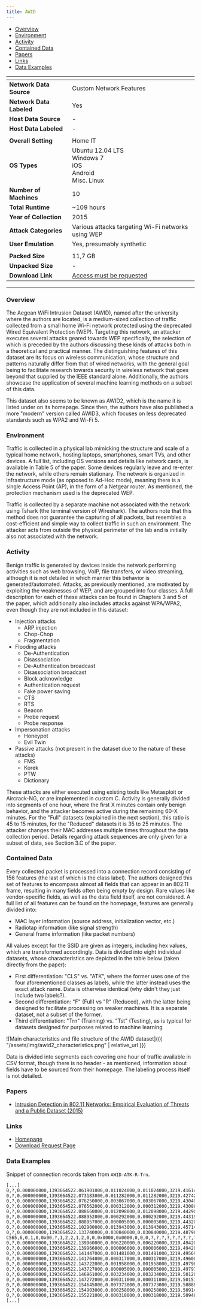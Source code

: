 ```yaml
---
title: AWID
---
```


- [Overview](#overview)
- [Environment](#environment)
- [Activity](#activity)
- [Contained Data](#contained-data)
- [Papers](#papers)
- [Links](#links)
- [Data Examples](#data-examples)

| <!-- -->                 | <!-- -->                                                                    |
|--------------------------|-----------------------------------------------------------------------------|
| **Network Data Source**  | Custom Network Features                                                     |
| **Network Data Labeled** | Yes                                                                         |
| **Host Data Source**     | -                                                                           |
| **Host Data Labeled**    | -                                                                           |
|                          |                                                                             |
| **Overall Setting**      | Home IT                                                                     |
| **OS Types**             | Ubuntu 12.04 LTS<br/>Windows 7<br/>iOS<br/>Android<br/>Misc. Linux          |
| **Number of Machines**   | 10                                                                          |
| **Total Runtime**        | ~109 hours                                                                  |
| **Year of Collection**   | 2015                                                                        |
| **Attack Categories**    | Various attacks targeting Wi-Fi networks using WEP                          |
| **User Emulation**       | Yes, presumably synthetic                                                   |
|                          |                                                                             |
| **Packed Size**          | 11,7 GB                                                                     |
| **Unpacked Size**        | -                                                                           |
| **Download Link**        | [Access must be requested](https://icsdweb.aegean.gr/awid/download-dataset) |

***

### Overview
The Aegean WiFi Intrusion Dataset (AWID), named after the university where the authors are located, is a medium-sized collection of traffic collected from a small home Wi-Fi network protected using the deprecated Wired Equivalent Protection (WEP).
Targeting this network, an attacker executes several attacks geared towards WEP specifically, the selection of which is preceded by the authors discussing these kinds of attacks both in a theoretical and practical manner.
The distinguishing features of this dataset are its focus on wireless communication, whose structure and patterns naturally differ from that of wired networks, with the general goal being to facilitate research towards security in wireless network that goes beyond that supplied by the IEEE standard alone.
Additionally, the authors showcase the application of several machine learning methods on a subset of this data.

This dataset also seems to be known as AWID2, which is the name it is listed under on its homepage.
Since then, the authors have also published a more "modern" version called AWID3, which focuses on less deprecated standards such as WPA2 and Wi-Fi 5.

### Environment
Traffic is collected in a physical lab mimicking the structure and scale of a typical home network, hosting laptops, smartphones, smart TVs, and other devices.
A full list, including OS versions and details like network cards, is available in Table 5 of the paper.
Some devices regularly leave and re-enter the network, while others remain stationary.
The network is organized in infrastructure mode (as opposed to Ad-Hoc mode), meaning there is a single Access Point (AP), in the form of a Netgear router.
As mentioned, the protection mechanism used is the deprecated WEP.

Traffic is collected by a separate machine not associated with the network using Tshark (the terminal version of Wireshark).
The authors note that this method does not guarantee the capturing of all packets, but resembles a cost-efficient and simple way to collect traffic in such an environment. 
The attacker acts from outside the physical perimeter of the lab and is initially also not associated with the network.

### Activity
Benign traffic is generated by devices inside the network performing activities such as web browsing, VoIP, file transfers, or video streaming, although it is not detailed in which manner this behavior is generated/automated.
Attacks, as previously mentioned, are motivated by exploiting the weaknesses of WEP, and are grouped into four classes.
A full description for each of these attacks can be found in Chapters 3 and 5 of the paper, which additionally also includes attacks against WPA/WPA2, even though they are not included in this dataset:
- Injection attacks
  - ARP injection
  - Chop-Chop
  - Fragmentation
- Flooding attacks
  - De-Authentication
  - Disassociation
  - De-Authentication broadcast
  - Disassociation broadcast
  - Block acknowledge
  - Authentication request
  - Fake power saving
  - CTS
  - RTS
  - Beacon
  - Probe request
  - Probe response
- Impersonation attacks
  - Honeypot
  - Evil Twin
- Passive attacks (not present in the dataset due to the nature of these attacks)
  - FMS
  - Korek
  - PTW
  - Dictionary

These attacks are either executed using existing tools like Metasploit or Aircrack-NG, or are implemented in custom C.
Activity is generally divided into segments of one hour, where the first X minutes contain only benign behavior, and the attacker becomes active during the remaining 60-X minutes.
For the "Full" datasets (explained in the next section), this ratio is 45 to 15 minutes, for the "Reduced" datasets it is 35 to 25 minutes.
The attacker changes their MAC addresses multiple times throughout the data collection period.
Details regarding attack sequences are only given for a subset of data, see Section 3.C of the paper.


### Contained Data
Every collected packet is processed into a connection record consisting of 156 features (the last of which is the class label).
The authors designed this set of features to encompass almost all fields that can appear in an 802.11 frame, resulting in many fields often being empty by design.
Rare values like vendor-specific fields, as well as the data field itself, are not considered.
A full list of all features can be found on the homepage, features are generally divided into:
- MAC layer information (source address, initialization vector, etc.)
- Radiotap information (like signal strength)
- General frame information (like packet numbers)

All values except for the SSID are given as integers, including hex values, which are transformed accordingly.
Data is divided into eight individual datasets, whose characteristics are depicted in the table below (taken directly from the paper):
- First differentiation: "CLS" vs. "ATK", where the former uses one of the four aforementioned classes as labels, while the latter instead uses the exact attack name. Data is otherwise identical (why didn't they just include two labels?).
- Second differentiation: "F" (Full) vs "R" (Reduced), with the latter being designed to facilitate processing on weaker machines. It is a separate dataset, not a subset of the former.
- Third differentiation: "Trn" (Training) vs. "Tst" (Testing), as is typical for datasets designed for purposes related to machine learning

![Main characteristics and file structure of the AWID dataset]({{ "/assets/img/awid2_characteristics.png" | relative_url }})

Data is divided into segments each covering one hour of traffic available in CSV format, though there is no header - as mentioned, information about fields have to be sourced from their homepage.
The labeling process itself is not detailed.

### Papers
- [Intrusion Detection in 802.11 Networks: Empirical Evaluation of Threats and a Public Dataset (2015)](https://doi.org/10.1109/COMST.2015.2402161)

### Links
- [Homepage](https://icsdweb.aegean.gr/awid/awid2)
- [Download Request Page](https://icsdweb.aegean.gr/awid/download-dataset)

### Data Examples
Snippet of connection records taken from `AWID-ATK-R-Trn`. 

<!--  {% raw %} -->
```
[...]
0,?,0.000000000,1393664522.061901000,0.011024000,0.011024000,3219.416144000,148,148,0,0,0,0,26,1,1,1,1,0,1,0,0,0,0,0,1,0,0,1,0,0,0,0,0x00000000,0,0,0,5320983163,0,0,0,0,1,0,0,0,1,2437,0,1,0,1,0,0,0,0,0,0,0,0,-58,1,0,0x08,0,0,8,0x00,0,0,0,0,0,0,0,ff:ff:ff:ff:ff:ff,ff:ff:ff:ff:ff:ff,28:c6:8e:86:d3:d6,28:c6:8e:86:d3:d6,28:c6:8e:86:d3:d6,0,2094,?,?,?,?,?,?,1,1,0,0x0000,1,0,0,0,0,1,0,0,0,0,0,?,?,?,0x0000003ef7fa1194,100,?,?,?,?,?,?,?,?,?,1,AegeanSecLab,6,1,2,0,0x00,?,?,?,?,?,?,?,?,?,?,?,?,?,?,?,?,?,?,?,?,?,?,?,?,?,?,?,?,?,?,normal
0,?,0.000000000,1393664522.073183000,0.011282000,0.011282000,3219.427426000,261,261,0,0,0,0,26,1,1,1,1,0,1,0,0,0,0,0,1,0,0,1,0,0,0,0,0x00000000,0,0,0,5320993514,0,0,0,0,1,0,0,0,1,2437,0,1,0,1,0,0,0,0,0,0,0,0,-47,1,0,0x08,0,0,8,0x00,0,0,0,0,0,0,0,ff:ff:ff:ff:ff:ff,ff:ff:ff:ff:ff:ff,b0:48:7a:e2:62:23,b0:48:7a:e2:62:23,b0:48:7a:e2:62:23,0,3190,?,?,?,?,?,?,1,1,0,0x0000,0,1,0,0,0,0,0,0,0,0,0,?,?,?,0x000000002c5aad80,100,?,?,?,?,?,?,?,?,?,1,pnet,6,0,1,0,0x00,?,?,?,?,?,?,?,?,?,?,?,?,?,?,?,?,?,?,?,?,?,?,?,?,?,?,?,?,?,?,normal
0,?,0.000000000,1393664522.076250000,0.003067000,0.003067000,3219.430493000,124,124,0,0,0,0,26,1,1,1,1,0,1,0,0,0,0,0,1,0,0,1,0,0,0,0,0x00000000,0,0,0,5320997676,0,0,0,0,1,0,0,0,1,2437,0,1,0,1,0,0,0,0,0,0,0,0,-25,1,0,0x28,0,2,8,0x02,0,0,0,0,1,0,314,00:13:33:87:62:6d,00:13:33:87:62:6d,28:c6:8e:86:d3:d6,c0:18:85:94:b6:55,28:c6:8e:86:d3:d6,0,570,?,?,?,?,?,?,1,?,?,?,?,?,?,?,?,?,?,?,?,?,?,?,?,?,?,?,?,?,?,?,?,?,?,?,?,?,?,?,?,?,?,?,?,?,?,?,?,?,?,?,?,?,?,?,?,?,?,0xf39468,0,0x8e713a5a,?,?,0,0,0,0x0000,0,?,?,?,0,60,normal
0,?,0.000000000,1393664522.076562000,0.000312000,0.000312000,3219.430805000,40,40,0,0,0,0,26,1,1,1,1,0,1,0,0,0,0,0,1,0,0,1,0,0,0,0,0x00000000,0,0,0,5320998668,0,0,0,0,1,0,0,0,1,2437,0,1,0,1,0,0,0,0,0,0,0,0,-32,1,0,0x1d,0,1,13,0x00,0,0,0,0,0,0,0,28:c6:8e:86:d3:d6,?,?,?,?,?,?,?,?,?,?,?,?,1,?,?,?,?,?,?,?,?,?,?,?,?,?,?,?,?,?,?,?,?,?,?,?,?,?,?,?,?,?,?,?,?,?,?,?,?,?,?,?,?,?,?,?,?,?,?,?,?,?,?,?,?,?,?,?,?,?,?,?,?,?,?,?,?,?,normal
0,?,0.000000000,1393664522.088660000,0.012098000,0.012098000,3219.442903000,99,99,0,0,0,0,26,1,1,1,1,0,1,0,0,0,0,0,1,0,0,1,0,0,0,0,0x00000000,0,0,0,5321010290,0,0,0,0,1,0,0,0,1,2437,0,1,0,1,0,0,0,0,0,0,0,0,-25,1,0,0x08,0,0,8,0x00,0,0,0,0,0,0,0,ff:ff:ff:ff:ff:ff,ff:ff:ff:ff:ff:ff,28:c6:8e:86:d3:d6,28:c6:8e:86:d3:d6,28:c6:8e:86:d3:d6,0,885,?,?,?,?,?,?,1,1,0,0x0000,1,0,0,0,0,1,0,0,0,0,0,?,?,?,0x0000000000000000,100,?,?,?,?,?,?,?,?,?,1,AegeanSecLab,6,?,?,?,?,?,?,?,?,?,?,?,?,?,?,?,?,?,?,?,?,?,?,?,?,?,?,?,?,?,?,?,?,?,?,evil_twin
0,?,0.000000000,1393664522.088952000,0.000292000,0.000292000,3219.443195000,54,54,0,0,0,0,26,1,1,1,1,0,1,0,0,0,0,0,1,0,0,1,0,0,0,0,0x00000000,0,0,0,5321011202,0,0,0,0,1,0,0,0,54,2437,0,0,1,1,0,0,0,0,0,0,0,0,-41,1,0,0x24,0,2,4,0x01,0,0,0,0,0,0,44,28:c6:8e:86:d3:d6,28:c6:8e:86:d3:d6,20:64:32:54:c9:da,20:64:32:54:c9:da,28:c6:8e:86:d3:d6,0,483,?,?,?,?,?,?,1,?,?,?,?,?,?,?,?,?,?,?,?,?,?,?,?,?,?,?,?,?,?,?,?,?,?,?,?,?,?,?,?,?,?,?,?,?,?,?,?,?,?,?,?,?,?,?,?,?,?,?,?,?,?,?,?,?,?,?,?,?,?,?,?,?,normal
0,?,0.000000000,1393664522.088957000,0.000005000,0.000005000,3219.443200000,40,40,0,0,0,0,26,1,1,1,1,0,1,0,0,0,0,0,1,0,0,1,0,0,0,0,0x00000000,0,0,0,5321011247,0,0,0,0,1,0,0,0,24,2437,0,0,1,1,0,0,0,0,0,0,0,0,-24,1,0,0x1d,0,1,13,0x00,0,0,0,0,0,0,0,20:64:32:54:c9:da,?,?,?,?,?,?,?,?,?,?,?,?,1,?,?,?,?,?,?,?,?,?,?,?,?,?,?,?,?,?,?,?,?,?,?,?,?,?,?,?,?,?,?,?,?,?,?,?,?,?,?,?,?,?,?,?,?,?,?,?,?,?,?,?,?,?,?,?,?,?,?,?,?,?,?,?,?,?,normal
0,?,0.000000000,1393664522.102900000,0.013943000,0.013943000,3219.457143000,159,159,0,0,0,0,26,1,1,1,1,0,1,0,0,0,0,0,1,0,0,1,0,0,0,0,0x00000000,0,0,0,5321024039,0,0,0,0,1,0,0,0,1,2437,0,1,0,1,0,0,0,0,0,0,0,0,-32,1,0,0x08,0,0,8,0x00,0,0,0,0,0,0,0,ff:ff:ff:ff:ff:ff,ff:ff:ff:ff:ff:ff,00:13:33:87:62:6d,00:13:33:87:62:6d,00:13:33:87:62:6d,0,1973,?,?,?,?,?,?,1,1,0,0x0000,1,0,0,0,0,1,0,0,0,0,0,?,?,?,0x000000000abe01bc,100,?,?,?,?,?,?,?,?,?,1,OTE29224e,6,0,1,0,0x00,?,1,2,2,1,2,0,0,0x0000,0x0000,0,0,0,?,?,?,?,?,?,?,?,?,?,?,?,?,?,?,?,?,normal
0,?,0.000000000,1393664522.133740000,0.030840000,0.030840000,3219.487983000,185,185,0,0,0,0,26,1,1,1,1,0,1,0,0,0,0,0,1,0,0,1,0,0,0,0,0x00000000,0,0,0,5321054677,0,0,0,0,1,0,0,0,1,2437,0,1,0,1,0,0,0,0,0,0,0,0,-42,1,0,0x08,0,0,8,0x00,0,0,0,0,0,0,0,ff:ff:ff:ff:ff:ff,ff:ff:ff:ff:ff:ff,38:22:9d:ae:c5:65,38:22:9d:ae:c5:65,38:22:9d:ae:c5:65,0,3949,?,?,?,?,?,?,1,1,0,0x0000,1,1,0,0,0,1,0,0,0,0,0,?,?,?,0x0000003ef550d184,100,?,?,?,?,?,?,?,?,?,1,CYTA C565,6,0,1,0,0x00,?,1,2,2,1,2,0,0,0x0000,0x0000,0,0,0,?,?,?,?,?,?,?,?,?,?,?,?,?,?,?,?,?,normal
0,?,0.000000000,1393664522.139960000,0.006220000,0.006220000,3219.494203000,122,122,0,0,0,0,26,1,1,1,1,0,1,0,0,0,0,0,1,0,0,1,0,0,0,0,0x00000000,0,0,0,5321062199,0,0,0,0,1,0,0,0,54,2437,0,0,1,1,0,0,0,0,0,0,0,0,-41,1,0,0x20,0,2,0,0x01,0,0,0,0,1,0,44,28:c6:8e:86:d3:d6,00:13:33:87:62:6d,20:64:32:54:c9:da,20:64:32:54:c9:da,28:c6:8e:86:d3:d6,0,484,?,?,?,?,?,?,1,?,?,?,?,?,?,?,?,?,?,?,?,?,?,?,?,?,?,?,?,?,?,?,?,?,?,?,?,?,?,?,?,?,?,?,?,?,?,?,?,?,?,?,?,?,?,?,?,?,?,0x275e33,0,0x6db9d78a,?,?,?,?,?,?,?,?,?,?,?,60,normal
0,?,0.000000000,1393664522.139966000,0.000006000,0.000006000,3219.494209000,40,40,0,0,0,0,26,1,1,1,1,0,1,0,0,0,0,0,1,0,0,1,0,0,0,0,0x00000000,0,0,0,5321062253,0,0,0,0,1,0,0,0,24,2437,0,0,1,1,0,0,0,0,0,0,0,0,-25,1,0,0x1d,0,1,13,0x00,0,0,0,0,0,0,0,20:64:32:54:c9:da,?,?,?,?,?,?,?,?,?,?,?,?,1,?,?,?,?,?,?,?,?,?,?,?,?,?,?,?,?,?,?,?,?,?,?,?,?,?,?,?,?,?,?,?,?,?,?,?,?,?,?,?,?,?,?,?,?,?,?,?,?,?,?,?,?,?,?,?,?,?,?,?,?,?,?,?,?,?,normal
0,?,0.000000000,1393664522.141447000,0.001481000,0.001481000,3219.495690000,122,122,0,0,0,0,26,1,1,1,1,0,1,0,0,0,0,0,1,0,0,1,0,0,0,0,0x00000000,0,0,0,5321062896,0,0,0,0,1,0,0,0,1,2437,0,1,0,1,0,0,0,0,0,0,0,0,-25,1,0,0x20,0,2,0,0x02,0,0,0,0,1,0,314,00:13:33:87:62:6d,00:13:33:87:62:6d,28:c6:8e:86:d3:d6,20:64:32:54:c9:da,28:c6:8e:86:d3:d6,0,484,?,?,?,?,?,?,1,?,?,?,?,?,?,?,?,?,?,?,?,?,?,?,?,?,?,?,?,?,?,?,?,?,?,?,?,?,?,?,?,?,?,?,?,?,?,?,?,?,?,?,?,?,?,?,?,?,?,0x56a552,0,0x674d2a13,?,?,?,?,?,?,?,?,?,?,?,60,normal
0,?,0.000000000,1393664522.141764000,0.000317000,0.000317000,3219.496007000,40,40,0,0,0,0,26,1,1,1,1,0,1,0,0,0,0,0,1,0,0,1,0,0,0,0,0x00000000,0,0,0,5321063872,0,0,0,0,1,0,0,0,1,2437,0,1,0,1,0,0,0,0,0,0,0,0,-33,1,0,0x1d,0,1,13,0x00,0,0,0,0,0,0,0,28:c6:8e:86:d3:d6,?,?,?,?,?,?,?,?,?,?,?,?,1,?,?,?,?,?,?,?,?,?,?,?,?,?,?,?,?,?,?,?,?,?,?,?,?,?,?,?,?,?,?,?,?,?,?,?,?,?,?,?,?,?,?,?,?,?,?,?,?,?,?,?,?,?,?,?,?,?,?,?,?,?,?,?,?,?,normal
0,?,0.000000000,1393664522.143722000,0.001958000,0.001958000,3219.497965000,338,338,0,0,0,0,26,1,1,1,1,0,1,0,0,0,0,0,1,0,0,1,0,0,0,0,0x00000000,0,0,0,5321065923,0,0,0,0,1,0,0,0,54,2437,0,0,1,1,0,0,0,0,0,0,0,0,-41,1,0,0x20,0,2,0,0x01,0,0,0,0,1,0,44,28:c6:8e:86:d3:d6,00:13:33:87:62:6d,20:64:32:54:c9:da,20:64:32:54:c9:da,28:c6:8e:86:d3:d6,0,485,?,?,?,?,?,?,1,?,?,?,?,?,?,?,?,?,?,?,?,?,?,?,?,?,?,?,?,?,?,?,?,?,?,?,?,?,?,?,?,?,?,?,?,?,?,?,?,?,?,?,?,?,?,?,?,?,?,0x285e33,0,0xfdd0570c,?,?,?,?,?,?,?,?,?,?,?,276,normal
0,?,0.000000000,1393664522.143727000,0.000005000,0.000005000,3219.497970000,40,40,0,0,0,0,26,1,1,1,1,0,1,0,0,0,0,0,1,0,0,1,0,0,0,0,0x00000000,0,0,0,5321066009,0,0,0,0,1,0,0,0,24,2437,0,0,1,1,0,0,0,0,0,0,0,0,-25,1,0,0x1d,0,1,13,0x00,0,0,0,0,0,0,0,20:64:32:54:c9:da,?,?,?,?,?,?,?,?,?,?,?,?,1,?,?,?,?,?,?,?,?,?,?,?,?,?,?,?,?,?,?,?,?,?,?,?,?,?,?,?,?,?,?,?,?,?,?,?,?,?,?,?,?,?,?,?,?,?,?,?,?,?,?,?,?,?,?,?,?,?,?,?,?,?,?,?,?,?,normal
0,?,0.000000000,1393664522.146961000,0.003234000,0.003234000,3219.501204000,338,338,0,0,0,0,26,1,1,1,1,0,1,0,0,0,0,0,1,0,0,1,0,0,0,0,0x00000000,0,0,0,5321066672,0,0,0,0,1,0,0,0,1,2437,0,1,0,1,0,0,0,0,0,0,0,0,-25,1,0,0x20,0,2,0,0x02,0,0,0,0,1,0,314,00:13:33:87:62:6d,00:13:33:87:62:6d,28:c6:8e:86:d3:d6,20:64:32:54:c9:da,28:c6:8e:86:d3:d6,0,485,?,?,?,?,?,?,1,?,?,?,?,?,?,?,?,?,?,?,?,?,?,?,?,?,?,?,?,?,?,?,?,?,?,?,?,?,?,?,?,?,?,?,?,?,?,?,?,?,?,?,?,?,?,?,?,?,?,0x522809,0,0x496651db,?,?,?,?,?,?,?,?,?,?,?,276,normal
0,?,0.000000000,1393664522.147272000,0.000311000,0.000311000,3219.501515000,40,40,0,0,0,0,26,1,1,1,1,0,1,0,0,0,0,0,1,0,0,1,0,0,0,0,0x00000000,0,0,0,5321069376,0,0,0,0,1,0,0,0,1,2437,0,1,0,1,0,0,0,0,0,0,0,0,-33,1,0,0x1d,0,1,13,0x00,0,0,0,0,0,0,0,28:c6:8e:86:d3:d6,?,?,?,?,?,?,?,?,?,?,?,?,1,?,?,?,?,?,?,?,?,?,?,?,?,?,?,?,?,?,?,?,?,?,?,?,?,?,?,?,?,?,?,?,?,?,?,?,?,?,?,?,?,?,?,?,?,?,?,?,?,?,?,?,?,?,?,?,?,?,?,?,?,?,?,?,?,?,normal
0,?,0.000000000,1393664522.154645000,0.007373000,0.007373000,3219.508888000,54,54,0,0,0,0,26,1,1,1,1,0,1,0,0,0,0,0,1,0,0,1,0,0,0,0,0x00000000,0,0,0,5321076820,0,0,0,0,1,0,0,0,5.5,2437,0,1,0,1,0,0,0,0,0,0,0,0,-56,1,0,0x24,0,2,4,0x01,0,0,0,0,0,0,258,28:c6:8e:86:d3:d6,28:c6:8e:86:d3:d6,3c:5a:37:8c:9a:41,3c:5a:37:8c:9a:41,28:c6:8e:86:d3:d6,0,2795,?,?,?,?,?,?,1,?,?,?,?,?,?,?,?,?,?,?,?,?,?,?,?,?,?,?,?,?,?,?,?,?,?,?,?,?,?,?,?,?,?,?,?,?,?,?,?,?,?,?,?,?,?,?,?,?,?,?,?,?,?,?,?,?,?,?,?,?,?,?,?,?,normal
0,?,0.000000000,1393664522.154903000,0.000258000,0.000258000,3219.509146000,40,40,0,0,0,0,26,1,1,1,1,0,1,0,0,0,0,0,1,0,0,1,0,0,0,0,0x00000000,0,0,0,5321077064,0,0,0,0,1,0,0,0,2,2437,0,1,0,1,0,0,0,0,0,0,0,0,-30,1,0,0x1d,0,1,13,0x00,0,0,0,0,0,0,0,3c:5a:37:8c:9a:41,?,?,?,?,?,?,?,?,?,?,?,?,1,?,?,?,?,?,?,?,?,?,?,?,?,?,?,?,?,?,?,?,?,?,?,?,?,?,?,?,?,?,?,?,?,?,?,?,?,?,?,?,?,?,?,?,?,?,?,?,?,?,?,?,?,?,?,?,?,?,?,?,?,?,?,?,?,?,normal
0,?,0.000000000,1393664522.155221000,0.000318000,0.000318000,3219.509464000,54,54,0,0,0,0,26,1,1,1,1,0,1,0,0,0,0,0,1,0,0,1,0,0,0,0,0x00000000,0,0,0,5321077396,0,0,0,0,1,0,0,0,5.5,2437,0,1,0,1,0,0,0,0,0,0,0,0,-55,1,0,0x24,0,2,4,0x01,0,0,0,0,0,0,258,28:c6:8e:86:d3:d6,28:c6:8e:86:d3:d6,3c:5a:37:8c:9a:41,3c:5a:37:8c:9a:41,28:c6:8e:86:d3:d6,0,2796,?,?,?,?,?,?,1,?,?,?,?,?,?,?,?,?,?,?,?,?,?,?,?,?,?,?,?,?,?,?,?,?,?,?,?,?,?,?,?,?,?,?,?,?,?,?,?,?,?,?,?,?,?,?,?,?,?,?,?,?,?,?,?,?,?,?,?,?,?,?,?,?,normal
[...]
```
<!--  {% endraw %} -->